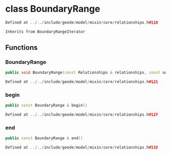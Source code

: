 # class BoundaryRange

```cpp
Defined at ../../include/geode/model/mixin/core/relationships.h#118
```

```cpp
Inherits from BoundaryRangeIterator
```



## Functions

### BoundaryRange

```cpp
public void BoundaryRange(const Relationships & relationships, const uuid & component_id)
```

```cpp
Defined at ../../include/geode/model/mixin/core/relationships.h#121
```

### begin

```cpp
public const BoundaryRange & begin()
```

```cpp
Defined at ../../include/geode/model/mixin/core/relationships.h#127
```

### end

```cpp
public const BoundaryRange & end()
```

```cpp
Defined at ../../include/geode/model/mixin/core/relationships.h#132
```



